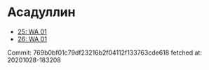 # Асадуллин
- [25: WA 01](25.md)
- [26: WA 01](26.md)

Commit: 769b0bf01c79df23216b2f04112f133763cde618
 fetched at: 20201028-183208
